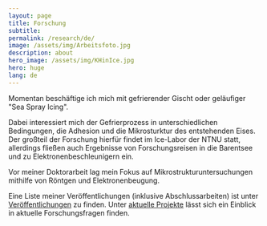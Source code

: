 ```yaml
---
layout: page
title: Forschung
subtitle: 
permalink: /research/de/
image: /assets/img/Arbeitsfoto.jpg
description: about
hero_image: /assets/img/KHinIce.jpg
hero: huge
lang: de
---
```

Momentan beschäftige ich mich mit gefrierender Gischt oder geläufiger "Sea Spray Icing". 

Dabei interessiert mich der Gefrierprozess in unterschiedlichen Bedingungen, die Adhesion und die Mikrosturktur des entstehenden Eises. Der großteil der Forschung hierfür findet im Ice-Labor der NTNU statt, allerdings fließen auch Ergebnisse von Forschungsreisen in die Barentsee und zu Elektronenbeschleunigern ein.

Vor meiner Doktorarbeit lag mein Fokus auf Mikrostrukturuntersuchungen mithilfe von Röntgen und Elektronenbeugung. 

Eine Liste meiner Veröffentlichungen (inklusive Abschlussarbeiten) ist unter [Veröffentlichungen](/research/public/de) zu finden.
Unter [aktuelle Projekte](research/currentproj/de) lässt sich ein Einblick in aktuelle Forschungsfragen finden. 
